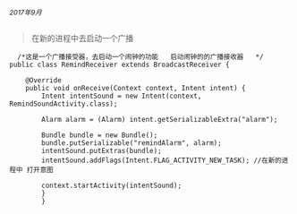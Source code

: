 
<center><h6 style="magrin:0px;text-align:left;font-size:12px;">
2017年9月
</center>

> 在新的进程中去启动一个广播

```
  /*这是一个广播接受器，去启动一个闹钟的功能   启动闹钟的的广播接收器   */
public class RemindReceiver extends BroadcastReceiver {

	@Override
	public void onReceive(Context context, Intent intent) {
		Intent intentSound = new Intent(context, RemindSoundActivity.class);
		
		Alarm alarm = (Alarm) intent.getSerializableExtra("alarm");
		
		Bundle bundle = new Bundle();
		bundle.putSerializable("remindAlarm", alarm);
		intentSound.putExtras(bundle);
		intentSound.addFlags(Intent.FLAG_ACTIVITY_NEW_TASK); //在新的进程中 打开意图
		
		context.startActivity(intentSound);
		}
		}
```


